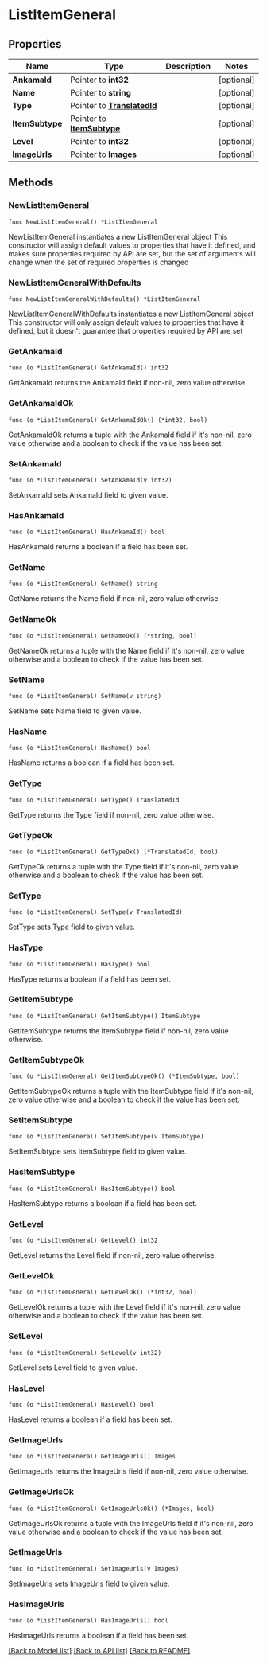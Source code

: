 # ListItemGeneral

## Properties

Name | Type | Description | Notes
------------ | ------------- | ------------- | -------------
**AnkamaId** | Pointer to **int32** |  | [optional] 
**Name** | Pointer to **string** |  | [optional] 
**Type** | Pointer to [**TranslatedId**](TranslatedId.md) |  | [optional] 
**ItemSubtype** | Pointer to [**ItemSubtype**](ItemSubtype.md) |  | [optional] 
**Level** | Pointer to **int32** |  | [optional] 
**ImageUrls** | Pointer to [**Images**](Images.md) |  | [optional] 

## Methods

### NewListItemGeneral

`func NewListItemGeneral() *ListItemGeneral`

NewListItemGeneral instantiates a new ListItemGeneral object
This constructor will assign default values to properties that have it defined,
and makes sure properties required by API are set, but the set of arguments
will change when the set of required properties is changed

### NewListItemGeneralWithDefaults

`func NewListItemGeneralWithDefaults() *ListItemGeneral`

NewListItemGeneralWithDefaults instantiates a new ListItemGeneral object
This constructor will only assign default values to properties that have it defined,
but it doesn't guarantee that properties required by API are set

### GetAnkamaId

`func (o *ListItemGeneral) GetAnkamaId() int32`

GetAnkamaId returns the AnkamaId field if non-nil, zero value otherwise.

### GetAnkamaIdOk

`func (o *ListItemGeneral) GetAnkamaIdOk() (*int32, bool)`

GetAnkamaIdOk returns a tuple with the AnkamaId field if it's non-nil, zero value otherwise
and a boolean to check if the value has been set.

### SetAnkamaId

`func (o *ListItemGeneral) SetAnkamaId(v int32)`

SetAnkamaId sets AnkamaId field to given value.

### HasAnkamaId

`func (o *ListItemGeneral) HasAnkamaId() bool`

HasAnkamaId returns a boolean if a field has been set.

### GetName

`func (o *ListItemGeneral) GetName() string`

GetName returns the Name field if non-nil, zero value otherwise.

### GetNameOk

`func (o *ListItemGeneral) GetNameOk() (*string, bool)`

GetNameOk returns a tuple with the Name field if it's non-nil, zero value otherwise
and a boolean to check if the value has been set.

### SetName

`func (o *ListItemGeneral) SetName(v string)`

SetName sets Name field to given value.

### HasName

`func (o *ListItemGeneral) HasName() bool`

HasName returns a boolean if a field has been set.

### GetType

`func (o *ListItemGeneral) GetType() TranslatedId`

GetType returns the Type field if non-nil, zero value otherwise.

### GetTypeOk

`func (o *ListItemGeneral) GetTypeOk() (*TranslatedId, bool)`

GetTypeOk returns a tuple with the Type field if it's non-nil, zero value otherwise
and a boolean to check if the value has been set.

### SetType

`func (o *ListItemGeneral) SetType(v TranslatedId)`

SetType sets Type field to given value.

### HasType

`func (o *ListItemGeneral) HasType() bool`

HasType returns a boolean if a field has been set.

### GetItemSubtype

`func (o *ListItemGeneral) GetItemSubtype() ItemSubtype`

GetItemSubtype returns the ItemSubtype field if non-nil, zero value otherwise.

### GetItemSubtypeOk

`func (o *ListItemGeneral) GetItemSubtypeOk() (*ItemSubtype, bool)`

GetItemSubtypeOk returns a tuple with the ItemSubtype field if it's non-nil, zero value otherwise
and a boolean to check if the value has been set.

### SetItemSubtype

`func (o *ListItemGeneral) SetItemSubtype(v ItemSubtype)`

SetItemSubtype sets ItemSubtype field to given value.

### HasItemSubtype

`func (o *ListItemGeneral) HasItemSubtype() bool`

HasItemSubtype returns a boolean if a field has been set.

### GetLevel

`func (o *ListItemGeneral) GetLevel() int32`

GetLevel returns the Level field if non-nil, zero value otherwise.

### GetLevelOk

`func (o *ListItemGeneral) GetLevelOk() (*int32, bool)`

GetLevelOk returns a tuple with the Level field if it's non-nil, zero value otherwise
and a boolean to check if the value has been set.

### SetLevel

`func (o *ListItemGeneral) SetLevel(v int32)`

SetLevel sets Level field to given value.

### HasLevel

`func (o *ListItemGeneral) HasLevel() bool`

HasLevel returns a boolean if a field has been set.

### GetImageUrls

`func (o *ListItemGeneral) GetImageUrls() Images`

GetImageUrls returns the ImageUrls field if non-nil, zero value otherwise.

### GetImageUrlsOk

`func (o *ListItemGeneral) GetImageUrlsOk() (*Images, bool)`

GetImageUrlsOk returns a tuple with the ImageUrls field if it's non-nil, zero value otherwise
and a boolean to check if the value has been set.

### SetImageUrls

`func (o *ListItemGeneral) SetImageUrls(v Images)`

SetImageUrls sets ImageUrls field to given value.

### HasImageUrls

`func (o *ListItemGeneral) HasImageUrls() bool`

HasImageUrls returns a boolean if a field has been set.


[[Back to Model list]](../README.md#documentation-for-models) [[Back to API list]](../README.md#documentation-for-api-endpoints) [[Back to README]](../README.md)


